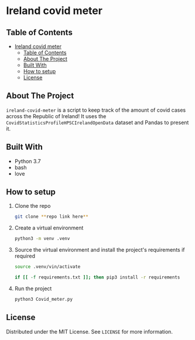 # Ireland covid meter

## Table of Contents
- [Ireland covid meter](#ireland-covid-meter)
  - [Table of Contents](#table-of-contents)
  - [About The Project](#about-the-project)
  - [Built With](#built-with)
  - [How to setup](#how-to-setup)
  - [License](#license)

## About The Project
`ireland-covid-meter` is a script to keep track of the amount of covid cases across the Republic of Ireland!
It uses the `CovidStatisticsProfileHPSCIrelandOpenData` dataset and Pandas to present it.

## Built With
* Python 3.7
* bash
* love


## How to setup

1. Clone the repo
    ```bash
    git clone **repo link here**
    ```
2. Create a virtual environment
    ```bash
    python3 -m venv .venv
    ```
3. Source the virtual environment and install the project's requirements if required
    ```bash
    source .venv/vin/activate
    ```
    ```bash
    if [[ -f requirements.txt ]]; then pip3 install -r requirements
    ```
3. Run the project
    ```bash
    python3 Covid_meter.py
    ```


## License
Distributed under the MIT License. See `LICENSE` for more information.

